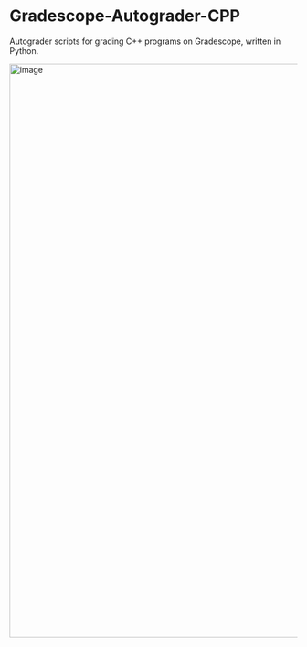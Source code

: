 # Gradescope-Autograder-CPP
Autograder scripts for grading C++ programs on Gradescope, written in Python.

<img width="1006" alt="image" src="https://github.com/nishanthsmurthy24/Gradescope-Autograder-CPP/assets/45351688/1df1f15a-18ff-4914-9fee-3450314e25da">
